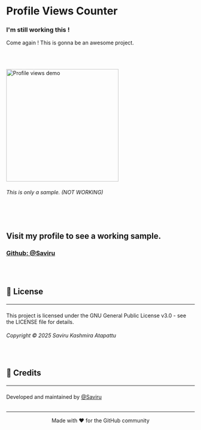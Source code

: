# Profile Views Counter

### I'm still working this !

Come again ! This is gonna be an awesome project.

<br><br>

<img height="300" src="https://github-profile-views-nine.vercel.app/tests/prototype.svg" alt="Profile views demo">

###### This is only a sample. (NOT WORKING)

<br><br>
## Visit my profile to see a working sample.

### <a href="https://github.com/Saviru">Github: @Saviru</a>


<br><br>
## 📄 License <hr>

This project is licensed under the GNU General Public License v3.0 - see the LICENSE file for details.

###### Copyright © 2025 Saviru Kashmira Atapattu

<br>

## 🙏 Credits <hr>

Developed and maintained by [@Saviru](https://github.com/Saviru)
<br><br>
<hr>
<p align="center">Made with ❤️ for the GitHub community </p> 

